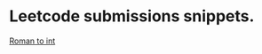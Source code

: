 # Leetcode submissions snippets.
[Roman to int](https://gist.github.com/Z4KKD/62ba9995f6c9cd97905bd5d0fe8d8b06) <br>
